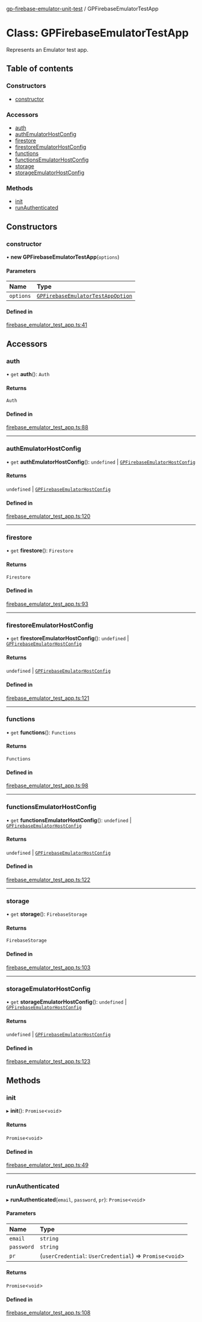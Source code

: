 [gp-firebase-emulator-unit-test](../README.md) / GPFirebaseEmulatorTestApp

# Class: GPFirebaseEmulatorTestApp

Represents an Emulator test app.

## Table of contents

### Constructors

- [constructor](GPFirebaseEmulatorTestApp.md#constructor)

### Accessors

- [auth](GPFirebaseEmulatorTestApp.md#auth)
- [authEmulatorHostConfig](GPFirebaseEmulatorTestApp.md#authemulatorhostconfig)
- [firestore](GPFirebaseEmulatorTestApp.md#firestore)
- [firestoreEmulatorHostConfig](GPFirebaseEmulatorTestApp.md#firestoreemulatorhostconfig)
- [functions](GPFirebaseEmulatorTestApp.md#functions)
- [functionsEmulatorHostConfig](GPFirebaseEmulatorTestApp.md#functionsemulatorhostconfig)
- [storage](GPFirebaseEmulatorTestApp.md#storage)
- [storageEmulatorHostConfig](GPFirebaseEmulatorTestApp.md#storageemulatorhostconfig)

### Methods

- [init](GPFirebaseEmulatorTestApp.md#init)
- [runAuthenticated](GPFirebaseEmulatorTestApp.md#runauthenticated)

## Constructors

### constructor

• **new GPFirebaseEmulatorTestApp**(`options`)

#### Parameters

| Name | Type |
| :------ | :------ |
| `options` | [`GPFirebaseEmulatorTestAppOption`](../README.md#gpfirebaseemulatortestappoption) |

#### Defined in

[firebase_emulator_test_app.ts:41](https://github.com/gpfister/gp-firebase-emulator-unit-test/blob/edb8010/src/firebase_emulator_test_app.ts#L41)

## Accessors

### auth

• `get` **auth**(): `Auth`

#### Returns

`Auth`

#### Defined in

[firebase_emulator_test_app.ts:88](https://github.com/gpfister/gp-firebase-emulator-unit-test/blob/edb8010/src/firebase_emulator_test_app.ts#L88)

___

### authEmulatorHostConfig

• `get` **authEmulatorHostConfig**(): `undefined` \| [`GPFirebaseEmulatorHostConfig`](../README.md#gpfirebaseemulatorhostconfig)

#### Returns

`undefined` \| [`GPFirebaseEmulatorHostConfig`](../README.md#gpfirebaseemulatorhostconfig)

#### Defined in

[firebase_emulator_test_app.ts:120](https://github.com/gpfister/gp-firebase-emulator-unit-test/blob/edb8010/src/firebase_emulator_test_app.ts#L120)

___

### firestore

• `get` **firestore**(): `Firestore`

#### Returns

`Firestore`

#### Defined in

[firebase_emulator_test_app.ts:93](https://github.com/gpfister/gp-firebase-emulator-unit-test/blob/edb8010/src/firebase_emulator_test_app.ts#L93)

___

### firestoreEmulatorHostConfig

• `get` **firestoreEmulatorHostConfig**(): `undefined` \| [`GPFirebaseEmulatorHostConfig`](../README.md#gpfirebaseemulatorhostconfig)

#### Returns

`undefined` \| [`GPFirebaseEmulatorHostConfig`](../README.md#gpfirebaseemulatorhostconfig)

#### Defined in

[firebase_emulator_test_app.ts:121](https://github.com/gpfister/gp-firebase-emulator-unit-test/blob/edb8010/src/firebase_emulator_test_app.ts#L121)

___

### functions

• `get` **functions**(): `Functions`

#### Returns

`Functions`

#### Defined in

[firebase_emulator_test_app.ts:98](https://github.com/gpfister/gp-firebase-emulator-unit-test/blob/edb8010/src/firebase_emulator_test_app.ts#L98)

___

### functionsEmulatorHostConfig

• `get` **functionsEmulatorHostConfig**(): `undefined` \| [`GPFirebaseEmulatorHostConfig`](../README.md#gpfirebaseemulatorhostconfig)

#### Returns

`undefined` \| [`GPFirebaseEmulatorHostConfig`](../README.md#gpfirebaseemulatorhostconfig)

#### Defined in

[firebase_emulator_test_app.ts:122](https://github.com/gpfister/gp-firebase-emulator-unit-test/blob/edb8010/src/firebase_emulator_test_app.ts#L122)

___

### storage

• `get` **storage**(): `FirebaseStorage`

#### Returns

`FirebaseStorage`

#### Defined in

[firebase_emulator_test_app.ts:103](https://github.com/gpfister/gp-firebase-emulator-unit-test/blob/edb8010/src/firebase_emulator_test_app.ts#L103)

___

### storageEmulatorHostConfig

• `get` **storageEmulatorHostConfig**(): `undefined` \| [`GPFirebaseEmulatorHostConfig`](../README.md#gpfirebaseemulatorhostconfig)

#### Returns

`undefined` \| [`GPFirebaseEmulatorHostConfig`](../README.md#gpfirebaseemulatorhostconfig)

#### Defined in

[firebase_emulator_test_app.ts:123](https://github.com/gpfister/gp-firebase-emulator-unit-test/blob/edb8010/src/firebase_emulator_test_app.ts#L123)

## Methods

### init

▸ **init**(): `Promise`<`void`\>

#### Returns

`Promise`<`void`\>

#### Defined in

[firebase_emulator_test_app.ts:49](https://github.com/gpfister/gp-firebase-emulator-unit-test/blob/edb8010/src/firebase_emulator_test_app.ts#L49)

___

### runAuthenticated

▸ **runAuthenticated**(`email`, `password`, `pr`): `Promise`<`void`\>

#### Parameters

| Name | Type |
| :------ | :------ |
| `email` | `string` |
| `password` | `string` |
| `pr` | (`userCredential`: `UserCredential`) => `Promise`<`void`\> |

#### Returns

`Promise`<`void`\>

#### Defined in

[firebase_emulator_test_app.ts:108](https://github.com/gpfister/gp-firebase-emulator-unit-test/blob/edb8010/src/firebase_emulator_test_app.ts#L108)
